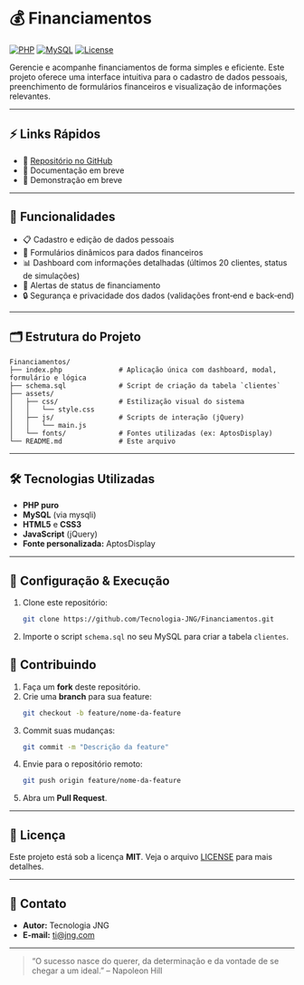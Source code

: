 # 💰 Financiamentos

[![PHP](https://img.shields.io/badge/PHP-7.4%2B-blue.svg)](https://www.php.net/)
[![MySQL](https://img.shields.io/badge/MySQL-5.7%2B-orange.svg)](https://www.mysql.com/)
[![License](https://img.shields.io/badge/license-MIT-green.svg)](LICENSE)

Gerencie e acompanhe financiamentos de forma simples e eficiente. Este projeto oferece uma interface intuitiva para o cadastro de dados pessoais, preenchimento de formulários financeiros e visualização de informações relevantes.

---

## ⚡ Links Rápidos

- 📂 [Repositório no GitHub](https://github.com/Tecnologia-JNG/Financiamentos)
- 🧾 Documentação em breve
- 🧪 Demonstração em breve

---

## 🧩 Funcionalidades

- 📋 Cadastro e edição de dados pessoais  
- 📝 Formulários dinâmicos para dados financeiros  
- 📊 Dashboard com informações detalhadas (últimos 20 clientes, status de simulações)  
- 🔔 Alertas de status de financiamento  
- 🔒 Segurança e privacidade dos dados (validações front‑end e back‑end)  

---

## 🗂️ Estrutura do Projeto

```
Financiamentos/
├── index.php              # Aplicação única com dashboard, modal, formulário e lógica
├── schema.sql             # Script de criação da tabela `clientes`
├── assets/
│   ├── css/               # Estilização visual do sistema
│   │   └── style.css
│   ├── js/                # Scripts de interação (jQuery)
│   │   └── main.js
│   └── fonts/             # Fontes utilizadas (ex: AptosDisplay)
└── README.md              # Este arquivo
```

---

## 🛠️ Tecnologias Utilizadas

- **PHP puro**  
- **MySQL** (via mysqli)  
- **HTML5** e **CSS3**  
- **JavaScript** (jQuery)  
- **Fonte personalizada:** AptosDisplay  

---

## 🔧 Configuração & Execução

1. Clone este repositório:
   ```bash
   git clone https://github.com/Tecnologia-JNG/Financiamentos.git
   ```
2. Importe o script `schema.sql` no seu MySQL para criar a tabela `clientes`.

## 🤝 Contribuindo

1. Faça um **fork** deste repositório.  
2. Crie uma **branch** para sua feature:
   ```bash
   git checkout -b feature/nome-da-feature
   ```
3. Commit suas mudanças:
   ```bash
   git commit -m "Descrição da feature"
   ```
4. Envie para o repositório remoto:
   ```bash
   git push origin feature/nome-da-feature
   ```
5. Abra um **Pull Request**.

---

## 📄 Licença

Este projeto está sob a licença **MIT**. Veja o arquivo [LICENSE](LICENSE) para mais detalhes.

---

## 📣 Contato

- **Autor:** Tecnologia JNG  
- **E-mail:** ti@jng.com  

---

> “O sucesso nasce do querer, da determinação e da vontade de se chegar a um ideal.” – Napoleon Hill

